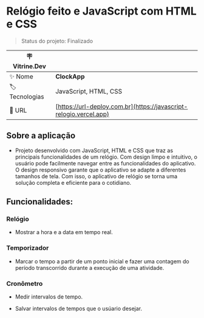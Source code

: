 # Relógio feito e JavaScript com HTML e CSS

> Status do projeto: Finalizado



| :placard: Vitrine.Dev |     |
| -------------  | --- |
| :sparkles: Nome        | **ClockApp**
 | :label: Tecnologias | JavaScript, HTML, CSS
| :rocket: URL         | [https://url-deploy.com.br](https://javascript-relogio.vercel.app)


<h2> Sobre a aplicação </h2>

 - Projeto desenvolvido com JavaScript, HTML e CSS que traz as principais funcionalidades de um relógio. Com design limpo e intuitivo, o usuário pode facilmente navegar entre as funcionalidades do aplicativo. O design responsivo garante que o aplicativo se adapte a diferentes tamanhos de tela. Com isso, o aplicativo de relógio se torna uma solução completa e eficiente para o cotidiano.

<h2> Funcionalidades: </h2>

  <h3> Relógio </h3>
 
 - Mostrar a hora e a data em tempo real.
  
  <h3> Temporizador </h3>
  
 - Marcar o tempo a partir de um ponto inicial e fazer uma contagem do período transcorrido durante a execução de uma atividade.
   
  <h3> Cronômetro </h3>
   
 - Medir intervalos de tempo.
    
 - Salvar intervalos de tempos que o usúario desejar.
 
 

